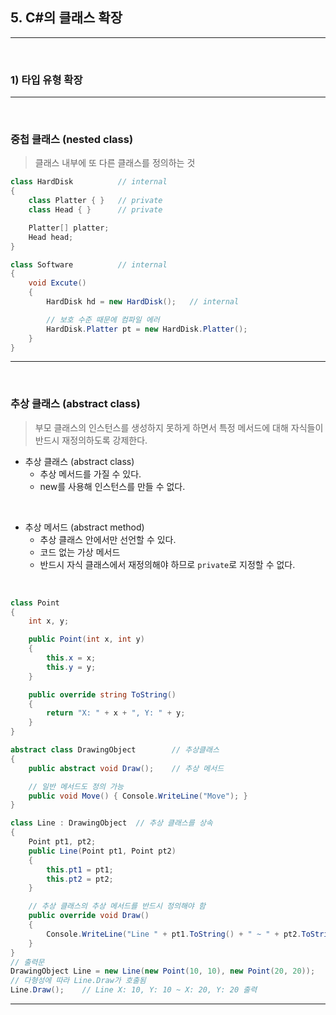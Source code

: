 ## 5. C#의 클래스 확장
****
<br> 

### 1) 타입 유형 확장
****
<br> 

### 중첩 클래스 (nested class)
> 클래스 내부에 또 다른 클래스를 정의하는 것

```csharp
class HardDisk          // internal
{
    class Platter { }   // private
    class Head { }      // private

    Platter[] platter;
    Head head;
}

class Software          // internal
{
    void Excute()
    {
        HardDisk hd = new HardDisk();   // internal

        // 보호 수준 때문에 컴파일 에러
        HardDisk.Platter pt = new HardDisk.Platter();
    }
}
```

****
<br> 

### 추상 클래스 (abstract class)
> 부모 클래스의 인스턴스를 생성하지 못하게 하면서 특정 메서드에 대해 자식들이 반드시 재정의하도록 강제한다.
- 추상 클래스 (abstract class)
  - 추상 메서드를 가질 수 있다.
  - new를 사용해 인스턴스를 만들 수 없다.
<br>

- 추상 메서드 (abstract method)
  - 추상 클래스 안에서만 선언할 수 있다.
  - 코드 없는 가상 메서드
  - 반드시 자식 클래스에서 재정의해야 하므로 `private`로 지정할 수 없다.
<br>

```csharp
class Point
{
    int x, y;

    public Point(int x, int y)
    {
        this.x = x;
        this.y = y;
    }

    public override string ToString()
    {
        return "X: " + x + ", Y: " + y;
    }
}

abstract class DrawingObject        // 추상클래스
{
    public abstract void Draw();    // 추상 메서드

    // 일반 메서드도 정의 가능
    public void Move() { Console.WriteLine("Move"); }
}

class Line : DrawingObject  // 추상 클래스를 상속
{
    Point pt1, pt2;
    public Line(Point pt1, Point pt2)
    {
        this.pt1 = pt1;
        this.pt2 = pt2;
    }

    // 추상 클래스의 추상 메서드를 반드시 정의해야 함
    public override void Draw()
    {
        Console.WriteLine("Line " + pt1.ToString() + " ~ " + pt2.ToString());
    }
}
// 출력문
DrawingObject Line = new Line(new Point(10, 10), new Point(20, 20));
// 다형성에 따라 Line.Draw가 호출됨
Line.Draw();    // Line X: 10, Y: 10 ~ X: 20, Y: 20 출력
```

****
<br> 
